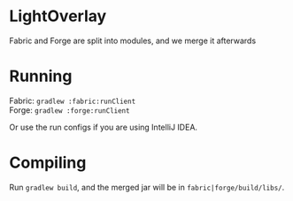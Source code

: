 # LightOverlay

Fabric and Forge are split into modules, and we merge it afterwards

# Running
Fabric: `gradlew :fabric:runClient`<br>
Forge: `gradlew :forge:runClient`

Or use the run configs if you are using IntelliJ IDEA.

# Compiling
Run `gradlew build`, and the merged jar will be in `fabric|forge/build/libs/`.